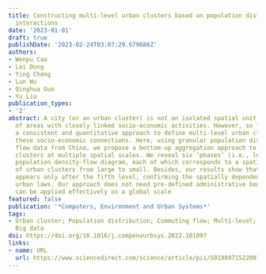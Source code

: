 ```yaml
---
title: Constructing multi-level urban clusters based on population distributions and
  interactions
date: '2023-01-01'
draft: true
publishDate: '2023-02-24T03:07:29.679686Z'
authors:
- Wenpu Cao
- Lei Dong
- Ying Cheng
- Lun Wu
- Qinghua Guo
- Yu Liu
publication_types:
- '2'
abstract: A city (or an urban cluster) is not an isolated spatial unit, but a combination
  of areas with closely linked socio-economic activities. However, so far, we lack
  a consistent and quantitative approach to define multi-level urban clusters through
  these socio-economic connections. Here, using granular population distribution and
  flow data from China, we propose a bottom-up aggregation approach to quantify urban
  clusters at multiple spatial scales. We reveal six ‘phases’ (i.e., levels) in the
  population density-flow diagram, each of which corresponds to a spatial configuration
  of urban clusters from large to small. Besides, our results show that Zipf's law
  appears only after the fifth level, confirming the spatially dependent nature of
  urban laws. Our approach does not need pre-defined administrative boundaries and
  can be applied effectively on a global scale
featured: false
publication: '*Computers, Environment and Urban Systems*'
tags:
- Urban cluster; Population distribution; Commuting flow; Multi-level; Urban system;
  Big data
doi: https://doi.org/10.1016/j.compenvurbsys.2022.101897
links:
- name: URL
  url: https://www.sciencedirect.com/science/article/pii/S0198971522001417
---
```


